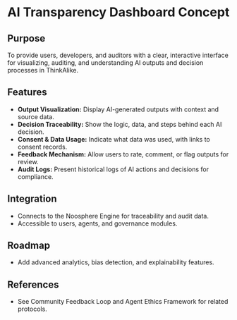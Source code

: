 # AI Transparency Dashboard Concept

## Purpose
To provide users, developers, and auditors with a clear, interactive interface for visualizing, auditing, and understanding AI outputs and decision processes in ThinkAlike.

## Features
- **Output Visualization:** Display AI-generated outputs with context and source data.
- **Decision Traceability:** Show the logic, data, and steps behind each AI decision.
- **Consent & Data Usage:** Indicate what data was used, with links to consent records.
- **Feedback Mechanism:** Allow users to rate, comment, or flag outputs for review.
- **Audit Logs:** Present historical logs of AI actions and decisions for compliance.

## Integration
- Connects to the Noosphere Engine for traceability and audit data.
- Accessible to users, agents, and governance modules.

## Roadmap
- Add advanced analytics, bias detection, and explainability features.

## References
- See Community Feedback Loop and Agent Ethics Framework for related protocols.
